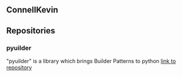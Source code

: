 ## ConnellKevin

## Repositories
### pyuilder
"pyuilder" is a library which brings Builder Patterns to python
[link to repository](https://github.com/ConnellKevin/pyuilder)
